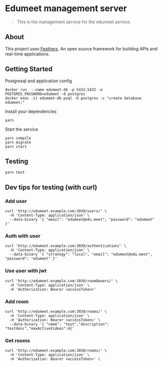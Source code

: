 # Edumeet management server

> This is the management service for the edumeet service.

## About

This project uses [Feathers](http://feathersjs.com). An open source framework for building APIs and real-time applications.

## Getting Started

Postgresql and application config 
```
docker run  --name edumeet-db -p 5432:5432 -e POSTGRES_PASSWORD=edumeet -d postgres
docker exec -it edumeet-db psql -U postgres -c "create database edumeet;"
```
Install your dependencies
```
yarn
```
Start the service
```
yarn compile
yarn migrate
yarn start
```

## Testing

```
yarn test
```

## Dev tips for testing (with curl)

### Add user 
```
curl 'http://edumeet.example.com:3030/users/' \
  -H 'Content-Type: application/json' \
  --data-binary '{ "email": "edumeet@edu.meet", "password": "edumeet" }'
```
### Auth with user 
```
curl 'http://edumeet.example.com:3030/authentication/' \
  -H 'Content-Type: application/json' \
  --data-binary '{ "strategy": "local", "email": "edumeet@edu.meet", "password": "edumeet" }'
```
### Use user with jwt
```
curl 'http://edumeet.example.com:3030/roomOwners/' \
  -H 'Content-Type: application/json' \
  -H 'Authorization: Bearer <accessToken>' 
```
### Add room
```
curl 'http://edumeet.example.com:3030/rooms/' \
  -H 'Content-Type: application/json' \
  -H 'Authorization: Bearer <accessToken>' \
  --data-binary '{ "name": "test","description": "testdesc","maxActiveVideos":4}'
```
### Get rooms
```
curl 'http://edumeet.example.com:3030/rooms/' \
  -H 'Content-Type: application/json' \
  -H 'Authorization: Bearer <accessToken>' \
```
